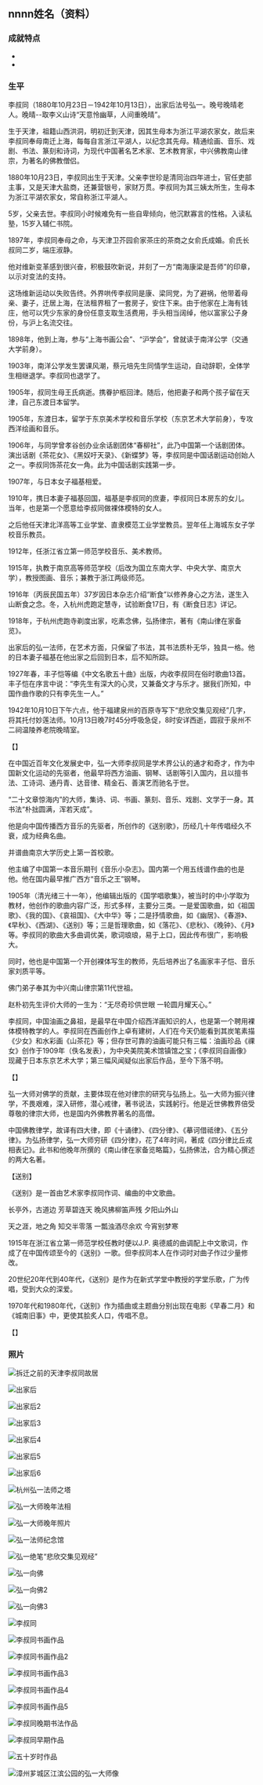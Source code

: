 ## nnnn姓名（资料）

### 成就特点

- ​
- ​


### 生平

李叔同（1880年10月23日－1942年10月13日），出家后法号弘一。晚号晚晴老人。晚晴--取李义山诗“天意怜幽草，人间重晚晴”。

生于天津，祖籍山西洪洞，明初迁到天津，因其生母本为浙江平湖农家女，故后来李叔同奉母南迁上海，每每自言浙江平湖人，以纪念其先母。精通绘画、音乐、戏剧、书法、篆刻和诗词，为现代中国著名艺术家、艺术教育家，中兴佛教南山律宗，为著名的佛教僧侣。



1880年10月23日，李叔同出生于天津。父亲李世珍是清同治四年进士，官任吏部主事，又是天津大盐商，还兼营银号，家财万贯。李叔同为其三姨太所生，生母本为浙江平湖农家女，常自称浙江平湖人。

5岁，父亲去世。李叔同小时候难免有一些自卑倾向，他沉默寡言的性格。入读私塾，15岁入辅仁书院。

1897年，李叔同奉母之命，与天津卫芥园俞家茶庄的茶商之女俞氏成婚。俞氏长叔同二岁，端庄淑静。

他对维新变革感到很兴奋，积极鼓吹新说，并刻了一方“南海康梁是吾师”的印章，以示对变法的支持。

这场维新运动以失败告终。外界哄传李叔同是康、梁同党，为了避祸，他带着母亲、妻子，迁居上海，在法租界租了一套房子，安住下来。由于他家在上海有钱庄，他可以凭少东家的身份任意支取生活费用，手头相当阔绰，他以富家公子身份，与沪上名流交往。

1898年，他到上海，参与“上海书画公会”、“沪学会”，曾就读于南洋公学（交通大学前身）。

1903年，南洋公学发生罢课风潮，蔡元培先生同情学生运动，自动辞职，全体学生相继退学。李叔同也退学了。

1905年，叔同生母王氏病逝。携眷护柩回津。随后，他把妻子和两个孩子留在天津，自己东渡日本留学。

1905年，东渡日本，留学于东京美术学校和音乐学校（东京艺术大学前身），专攻西洋绘画和音乐。

1906年，与同学曾孝谷创办业余话剧团体“春柳社”，此乃中国第一个话剧团体。演出话剧《茶花女》、《黑奴吁天录》、《新蝶梦》等，李叔同是中国话剧运动创始人之一。李叔同饰茶花女一角。此为中国话剧实践第一步。

1907年，与日本女子福基相爱。

1910年，携日本妻子福基回国，福基是李叔同的庶妻，李叔同日本房东的女儿。当年，也是第一个愿意给李叔同做裸体模特的女人。

之后他任天津北洋高等工业学堂、直隶模范工业学堂教员。翌年任上海城东女子学校音乐教员。

1912年，任浙江省立第一师范学校音乐、美术教师。

1915年，执教于南京高等师范学校（后改为国立东南大学、中央大学、南京大学），教授图画、音乐；兼教于浙江两级师范。



1916年（丙辰民国五年）37岁因日本杂志介绍“断食”以修养身心之方法，遂生入山断食之念。冬，入杭州虎跑定慧寺，试验断食17日，有《断食日志》详记。

1918年，于杭州虎跑寺剃度出家，吃素念佛，弘扬律宗，著有《南山律在家备览》。

出家后的弘一法师，在艺术方面，只保留了书法，其书法质朴无华，独具一格。他的日本妻子福基在他出家之后回到日本，后不知所踪。



1927年春，丰子恺等编《中文名歌五十曲》出版，内收李叔同在俗时歌曲13首。丰子恺在序言中说：“李先生有深大的心灵，又兼备文才与乐才。据我们所知，中国作曲作歌的只有李先生一人。”



1942年10月10日下午六点，他于福建泉州的百原寺写下“悲欣交集见观经”几字，将其托付妙莲法师。10月13日晚7时45分呼吸急促，8时安详西逝，圆寂于泉州不二祠温陵养老院晚晴室。

【】

在中国近百年文化发展史中，弘一大师李叔同是学术界公认的通才和奇才，作为中国新文化运动的先驱者，他最早将西方油画、钢琴、话剧等引入国内，且以擅书法、工诗词、通丹青、达音律、精金石、善演艺而驰名于世。

“二十文章惊海内”的大师，集诗、词、书画、篆刻、音乐、戏剧、文学于一身。其书法“朴拙圆满，浑若天成”。

他是向中国传播西方音乐的先驱者，所创作的《送别歌》，历经几十年传唱经久不衰，成为经典名曲。

并谱曲南京大学历史上第一首校歌。

他主编了中国第一本音乐期刊《音乐小杂志》。国内第一个用五线谱作曲的也是他。他在国内最早推广西方“音乐之王”钢琴。

1905年（清光绪三十一年），他编辑出版的《国学唱歌集》，被当时的中小学取为教材，他创作的歌曲内容广泛，形式多样，主要分三类。一是爱国歌曲，如《祖国歌》、《我的国》、《哀祖国》、《大中华》等；二是抒情歌曲，如《幽居》、《春游》、《早秋》、《西湖》、《送别》等；三是哲理歌曲，如《落花》、《悲秋》、《晚钟》、《月》等。李叔同的歌曲大多曲调优美，歌词琅琅，易于上口，因此传布很广，影响极大。

同时，他也是中国第一个开创裸体写生的教师，先后培养出了名画家丰子恺、音乐家刘质平等。

佛门弟子奉其为中兴南山律宗第11代世祖。

赵朴初先生评价大师的一生为：“无尽奇珍供世眼 一轮圆月耀天心。”

李叔同，中国油画之鼻祖，是最早在中国介绍西洋画知识的人，也是第一个聘用裸体模特教学的人。李叔同在西画创作上卓有建树，人们在今天仍能看到其炭笔素描《少女》和水彩画《山茶花》等；但存世可靠的油画可能只有三幅：油画珍品《祼女》创作于1909年（佚名发表），为中央美院美术馆镇馆之宝；《李叔同自画像》现藏于日本东京艺术大学；第三幅风闻疑似出家后作品，至今下落不明。

【】

弘一大师对佛学的贡献，主要体现在他对律宗的研究与弘扬上。弘一大师为振兴律学，不畏艰难，深入研修，潜心戒律，著书说法，实践躬行。他是近世佛教界倍受尊敬的律宗大师，也是国内外佛教界著名的高僧。

中国佛教律学，故译有四大律，即《十诵律》、《四分律》、《摹诃借祗律》、《五分律》。为弘扬律学，弘一大师穷研《四分律》，花了4年时间，著成《四分律比丘戎相表记》。此书和他晚年所撰的《南山律在家备览略篇》，弘扬佛法，合为精心撰述的两大名著。

【送别】

《送别》是一首由艺术家李叔同作词、编曲的中文歌曲。

长亭外，古道边
芳草碧连天
晚风拂柳笛声残
夕阳山外山

天之涯，地之角
知交半零落
一瓢浊酒尽余欢
今宵别梦寒



1915年在浙江省立第一师范学校任教时便以J.P. 奥德威的曲调配上中文歌词，作成了在中国传颂至今的《送别》一歌。但李叔同本人在作词时对曲子作过少量修改。

20世纪20年代到40年代，《送别》是作为在新式学堂中教授的学堂乐歌，广为传唱，受到大众的深爱。

1970年代和1980年代，《送别》作为插曲或主题曲分别出现在电影《早春二月》和《城南旧事》中，更使其脍炙人口，传唱不息。

【】

### 照片

![拆迁之前的天津李叔同故居](拆迁之前的天津李叔同故居.jpg)

![出家后](出家后.jpg)

![出家后2](出家后2.jpg)

![出家后3](出家后3.jpg)

![出家后4](出家后4.jpg)

![出家后5](出家后5.jpg)

![出家后6](出家后6.jpg)

![杭州弘一法师之塔](杭州弘一法师之塔.JPG)

![弘一大师晚年法相](弘一大师晚年法相.jpg)

![弘一大师晚年照片](弘一大师晚年照片.jpg)

![弘一法师纪念馆](弘一法师纪念馆.jpg)

![弘一绝笔“悲欣交集见观经”](弘一绝笔“悲欣交集见观经”.jpg)

![弘一向佛](弘一向佛.jpg)

![弘一向佛2](弘一向佛2.jpg)

![弘一向佛3](弘一向佛3.jpg)

![李叔同](李叔同.jpg)

![李叔同书画作品](李叔同书画作品.jpg)

![李叔同书画作品2](李叔同书画作品2.jpg)

![李叔同书画作品3](李叔同书画作品3.jpg)

![李叔同书画作品4](李叔同书画作品4.jpg)

![李叔同书画作品5](李叔同书画作品5.jpg)

![李叔同晚期书法作品](李叔同晚期书法作品.jpg)

![李叔同早期作品](李叔同早期作品.jpg)

![五十岁时作品](五十岁时作品.jpg)

![漳州芗城区江滨公园的弘一大师像](漳州芗城区江滨公园的弘一大师像.jpg)